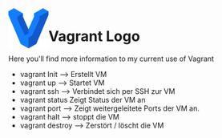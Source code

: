 <img align="left" width="80" height="80" src="./img/../../img/vagrant-logo.png" alt="Vagrant Logo">

# Vagrant Logo

Here you'll find more information to my current use of Vagrant

* vagrant Init --> Erstellt VM
* vagrant up --> Startet VM
* vagrant ssh --> Verbindet sich per SSH zur VM
* vagrant status Zeigt Status der VM an
* vagrant port --> Zeigt weitergeleitete Ports der VM an.
* vagrant halt --> stoppt die VM
* vagrant destroy --> Zerstört / löscht die VM